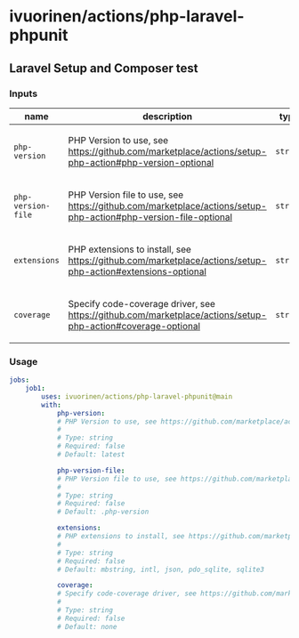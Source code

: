 # ivuorinen/actions/php-laravel-phpunit

## Laravel Setup and Composer test

### Inputs

| name               | description                                                                                                           | type     | required | default                                     |
| ------------------ | --------------------------------------------------------------------------------------------------------------------- | -------- | -------- | ------------------------------------------- |
| `php-version`      | <p>PHP Version to use, see https://github.com/marketplace/actions/setup-php-action#php-version-optional</p>           | `string` | `false`  | `latest`                                    |
| `php-version-file` | <p>PHP Version file to use, see https://github.com/marketplace/actions/setup-php-action#php-version-file-optional</p> | `string` | `false`  | `.php-version`                              |
| `extensions`       | <p>PHP extensions to install, see https://github.com/marketplace/actions/setup-php-action#extensions-optional</p>     | `string` | `false`  | `mbstring, intl, json, pdo_sqlite, sqlite3` |
| `coverage`         | <p>Specify code-coverage driver, see https://github.com/marketplace/actions/setup-php-action#coverage-optional</p>    | `string` | `false`  | `none`                                      |

### Usage

```yaml
jobs:
    job1:
        uses: ivuorinen/actions/php-laravel-phpunit@main
        with:
            php-version:
            # PHP Version to use, see https://github.com/marketplace/actions/setup-php-action#php-version-optional
            #
            # Type: string
            # Required: false
            # Default: latest

            php-version-file:
            # PHP Version file to use, see https://github.com/marketplace/actions/setup-php-action#php-version-file-optional
            #
            # Type: string
            # Required: false
            # Default: .php-version

            extensions:
            # PHP extensions to install, see https://github.com/marketplace/actions/setup-php-action#extensions-optional
            #
            # Type: string
            # Required: false
            # Default: mbstring, intl, json, pdo_sqlite, sqlite3

            coverage:
            # Specify code-coverage driver, see https://github.com/marketplace/actions/setup-php-action#coverage-optional
            #
            # Type: string
            # Required: false
            # Default: none
```

